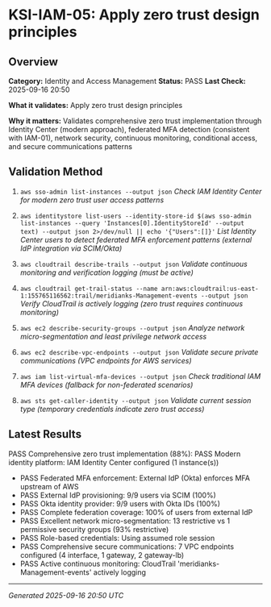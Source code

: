 # KSI-IAM-05: Apply zero trust design principles

## Overview

**Category:** Identity and Access Management
**Status:** PASS
**Last Check:** 2025-09-16 20:50

**What it validates:** Apply zero trust design principles

**Why it matters:** Validates comprehensive zero trust implementation through Identity Center (modern approach), federated MFA detection (consistent with IAM-01), network security, continuous monitoring, conditional access, and secure communications patterns

## Validation Method

1. `aws sso-admin list-instances --output json`
   *Check IAM Identity Center for modern zero trust user access patterns*

2. `aws identitystore list-users --identity-store-id $(aws sso-admin list-instances --query 'Instances[0].IdentityStoreId' --output text) --output json 2>/dev/null || echo '{"Users":[]}'`
   *List Identity Center users to detect federated MFA enforcement patterns (external IdP integration via SCIM/Okta)*

3. `aws cloudtrail describe-trails --output json`
   *Validate continuous monitoring and verification logging (must be active)*

4. `aws cloudtrail get-trail-status --name arn:aws:cloudtrail:us-east-1:155765116562:trail/meridianks-Management-events --output json`
   *Verify CloudTrail is actively logging (zero trust requires continuous monitoring)*

5. `aws ec2 describe-security-groups --output json`
   *Analyze network micro-segmentation and least privilege network access*

6. `aws ec2 describe-vpc-endpoints --output json`
   *Validate secure private communications (VPC endpoints for AWS services)*

7. `aws iam list-virtual-mfa-devices --output json`
   *Check traditional IAM MFA devices (fallback for non-federated scenarios)*

8. `aws sts get-caller-identity --output json`
   *Validate current session type (temporary credentials indicate zero trust access)*

## Latest Results

PASS Comprehensive zero trust implementation (88%): PASS Modern identity platform: IAM Identity Center configured (1 instance(s))
- PASS Federated MFA enforcement: External IdP (Okta) enforces MFA upstream of AWS
- PASS External IdP provisioning: 9/9 users via SCIM (100%)
- PASS Okta identity provider: 9/9 users with Okta IDs (100%)
- PASS Complete federation coverage: 100% of users from external IdP
- PASS Excellent network micro-segmentation: 13 restrictive vs 1 permissive security groups (93% restrictive)
- PASS Role-based credentials: Using assumed role session
- PASS Comprehensive secure communications: 7 VPC endpoints configured (4 interface, 1 gateway, 2 gateway-lb)
- PASS Active continuous monitoring: CloudTrail 'meridianks-Management-events' actively logging

---
*Generated 2025-09-16 20:50 UTC*